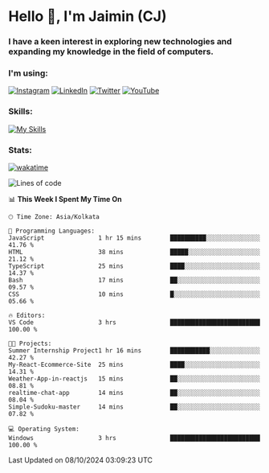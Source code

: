 <h1>Hello 👋, I'm Jaimin (CJ)</h1>
<h3>I have a keen interest in exploring new technologies and expanding my knowledge in the field of computers.</h3>

<h3 align="left"> I'm using: </h3>

[![Instagram](https://img.shields.io/badge/Instagram-%23E4405F.svg?style=for-the-badge&logo=Instagram&logoColor=white)](https://instagram.com/jaimin_chovatia) [![LinkedIn](https://img.shields.io/badge/linkedin-%230077B5.svg?style=for-the-badge&logo=linkedin&logoColor=white)](https://www.linkedin.com/in/jaimin-chovatia-691b8b29a) [![Twitter](https://img.shields.io/badge/Twitter-%231DA1F2.svg?style=for-the-badge&logo=Twitter&logoColor=white)](https://twitter.com/jaimin_chovatia) [![YouTube](https://img.shields.io/badge/YouTube-%23FF0000.svg?style=for-the-badge&logo=YouTube&logoColor=white)](https://youtube.com/@cjcreations5172) 

**<h3 align="left">Skills:</h3>**

[![My Skills](https://skillicons.dev/icons?i=ts,js,java,py,react,nextjs,nodejs,postgres,mongodb,git)](https://skillicons.dev)

<!---
 **<h3 align="left">🏆 Achievements:</h3>**
 [![An image of @jaimin25's Holopin badges, which is a link to view their full Holopin profile](https://holopin.me/jaimin25)](https://holopin.io/@jaimin25)
-->

**<h3 align="left">Stats:</h3>**

[![wakatime](https://wakatime.com/badge/user/b2a7cf30-099b-4a62-be11-c3b7dc700323.svg)](https://wakatime.com/@b2a7cf30-099b-4a62-be11-c3b7dc700323)

<!--START_SECTION:waka-->
![Lines of code](https://img.shields.io/badge/From%20Hello%20World%20I%27ve%20Written-994.4%20thousand%20lines%20of%20code-blue)

📊 **This Week I Spent My Time On** 

```text
🕑︎ Time Zone: Asia/Kolkata

💬 Programming Languages: 
JavaScript               1 hr 15 mins        ██████████░░░░░░░░░░░░░░░   41.76 % 
HTML                     38 mins             █████░░░░░░░░░░░░░░░░░░░░   21.12 % 
TypeScript               25 mins             ████░░░░░░░░░░░░░░░░░░░░░   14.37 % 
Bash                     17 mins             ██░░░░░░░░░░░░░░░░░░░░░░░   09.57 % 
CSS                      10 mins             █░░░░░░░░░░░░░░░░░░░░░░░░   05.66 % 

🔥 Editors: 
VS Code                  3 hrs               █████████████████████████   100.00 % 

🐱‍💻 Projects: 
Summer Internship Project1 hr 16 mins        ███████████░░░░░░░░░░░░░░   42.27 % 
My-React-Ecommerce-Site  25 mins             ████░░░░░░░░░░░░░░░░░░░░░   14.31 % 
Weather-App-in-reactjs   15 mins             ██░░░░░░░░░░░░░░░░░░░░░░░   08.81 % 
realtime-chat-app        14 mins             ██░░░░░░░░░░░░░░░░░░░░░░░   08.04 % 
Simple-Sudoku-master     14 mins             ██░░░░░░░░░░░░░░░░░░░░░░░   07.82 % 

💻 Operating System: 
Windows                  3 hrs               █████████████████████████   100.00 % 
```


 Last Updated on 08/10/2024 03:09:23 UTC
<!--END_SECTION:waka-->
